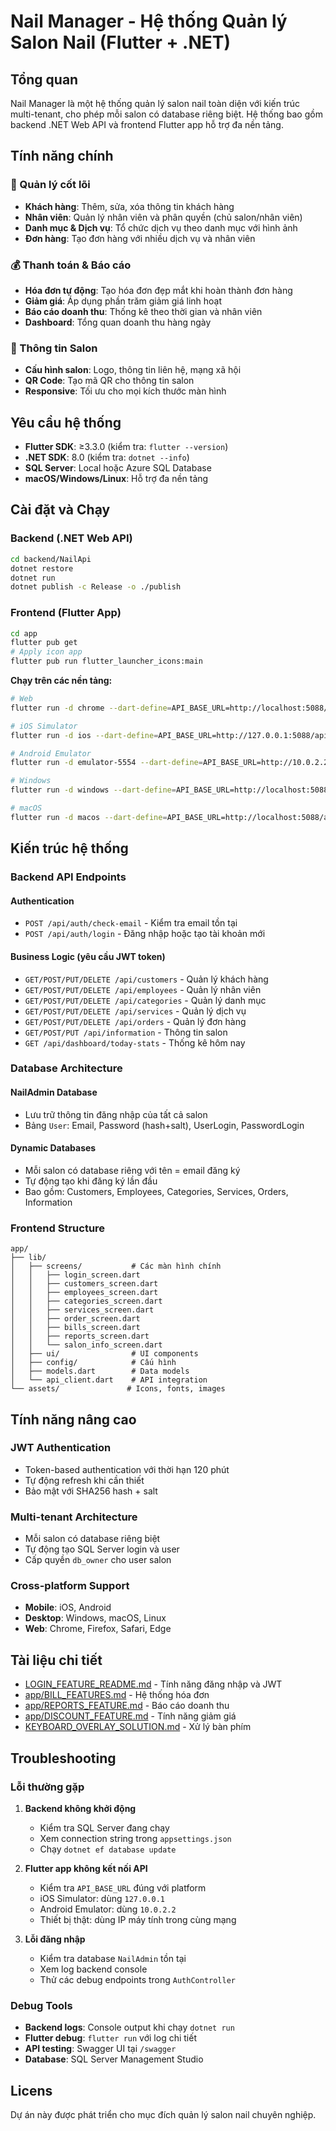 # Nail Manager - Hệ thống Quản lý Salon Nail (Flutter + .NET)

## Tổng quan

Nail Manager là một hệ thống quản lý salon nail toàn diện với kiến trúc multi-tenant, cho phép mỗi salon có database riêng biệt. Hệ thống bao gồm backend .NET Web API và frontend Flutter app hỗ trợ đa nền tảng.

## Tính năng chính

### 🎯 Quản lý cốt lõi

- **Khách hàng**: Thêm, sửa, xóa thông tin khách hàng
- **Nhân viên**: Quản lý nhân viên và phân quyền (chủ salon/nhân viên)
- **Danh mục & Dịch vụ**: Tổ chức dịch vụ theo danh mục với hình ảnh
- **Đơn hàng**: Tạo đơn hàng với nhiều dịch vụ và nhân viên

### 💰 Thanh toán & Báo cáo

- **Hóa đơn tự động**: Tạo hóa đơn đẹp mắt khi hoàn thành đơn hàng
- **Giảm giá**: Áp dụng phần trăm giảm giá linh hoạt
- **Báo cáo doanh thu**: Thống kê theo thời gian và nhân viên
- **Dashboard**: Tổng quan doanh thu hàng ngày

### 🏪 Thông tin Salon

- **Cấu hình salon**: Logo, thông tin liên hệ, mạng xã hội
- **QR Code**: Tạo mã QR cho thông tin salon
- **Responsive**: Tối ưu cho mọi kích thước màn hình

## Yêu cầu hệ thống

- **Flutter SDK**: ≥3.3.0 (kiểm tra: `flutter --version`)
- **.NET SDK**: 8.0 (kiểm tra: `dotnet --info`)
- **SQL Server**: Local hoặc Azure SQL Database
- **macOS/Windows/Linux**: Hỗ trợ đa nền tảng

## Cài đặt và Chạy

### Backend (.NET Web API)

```bash
cd backend/NailApi
dotnet restore
dotnet run
dotnet publish -c Release -o ./publish
```

### Frontend (Flutter App)

```bash
cd app
flutter pub get
# Apply icon app
flutter pub run flutter_launcher_icons:main
```

**Chạy trên các nền tảng:**

```bash
# Web
flutter run -d chrome --dart-define=API_BASE_URL=http://localhost:5088/api

# iOS Simulator
flutter run -d ios --dart-define=API_BASE_URL=http://127.0.0.1:5088/api

# Android Emulator
flutter run -d emulator-5554 --dart-define=API_BASE_URL=http://10.0.2.2:5088/api

# Windows
flutter run -d windows --dart-define=API_BASE_URL=http://localhost:5088/api

# macOS
flutter run -d macos --dart-define=API_BASE_URL=http://localhost:5088/api
```

## Kiến trúc hệ thống

### Backend API Endpoints

#### Authentication

- `POST /api/auth/check-email` - Kiểm tra email tồn tại
- `POST /api/auth/login` - Đăng nhập hoặc tạo tài khoản mới

#### Business Logic (yêu cầu JWT token)

- `GET/POST/PUT/DELETE /api/customers` - Quản lý khách hàng
- `GET/POST/PUT/DELETE /api/employees` - Quản lý nhân viên
- `GET/POST/PUT/DELETE /api/categories` - Quản lý danh mục
- `GET/POST/PUT/DELETE /api/services` - Quản lý dịch vụ
- `GET/POST/PUT/DELETE /api/orders` - Quản lý đơn hàng
- `GET/POST/PUT /api/information` - Thông tin salon
- `GET /api/dashboard/today-stats` - Thống kê hôm nay

### Database Architecture

#### NailAdmin Database

- Lưu trữ thông tin đăng nhập của tất cả salon
- Bảng `User`: Email, Password (hash+salt), UserLogin, PasswordLogin

#### Dynamic Databases

- Mỗi salon có database riêng với tên = email đăng ký
- Tự động tạo khi đăng ký lần đầu
- Bao gồm: Customers, Employees, Categories, Services, Orders, Information

### Frontend Structure

```
app/
├── lib/
│   ├── screens/           # Các màn hình chính
│   │   ├── login_screen.dart
│   │   ├── customers_screen.dart
│   │   ├── employees_screen.dart
│   │   ├── categories_screen.dart
│   │   ├── services_screen.dart
│   │   ├── order_screen.dart
│   │   ├── bills_screen.dart
│   │   ├── reports_screen.dart
│   │   └── salon_info_screen.dart
│   ├── ui/                # UI components
│   ├── config/            # Cấu hình
│   ├── models.dart        # Data models
│   └── api_client.dart    # API integration
└── assets/               # Icons, fonts, images
```

## Tính năng nâng cao

### JWT Authentication

- Token-based authentication với thời hạn 120 phút
- Tự động refresh khi cần thiết
- Bảo mật với SHA256 hash + salt

### Multi-tenant Architecture

- Mỗi salon có database riêng biệt
- Tự động tạo SQL Server login và user
- Cấp quyền `db_owner` cho user salon

### Cross-platform Support

- **Mobile**: iOS, Android
- **Desktop**: Windows, macOS, Linux
- **Web**: Chrome, Firefox, Safari, Edge

## Tài liệu chi tiết

- [LOGIN_FEATURE_README.md](LOGIN_FEATURE_README.md) - Tính năng đăng nhập và JWT
- [app/BILL_FEATURES.md](app/BILL_FEATURES.md) - Hệ thống hóa đơn
- [app/REPORTS_FEATURE.md](app/REPORTS_FEATURE.md) - Báo cáo doanh thu
- [app/DISCOUNT_FEATURE.md](app/DISCOUNT_FEATURE.md) - Tính năng giảm giá
- [KEYBOARD_OVERLAY_SOLUTION.md](KEYBOARD_OVERLAY_SOLUTION.md) - Xử lý bàn phím

## Troubleshooting

### Lỗi thường gặp

1. **Backend không khởi động**

   - Kiểm tra SQL Server đang chạy
   - Xem connection string trong `appsettings.json`
   - Chạy `dotnet ef database update`

2. **Flutter app không kết nối API**

   - Kiểm tra `API_BASE_URL` đúng với platform
   - iOS Simulator: dùng `127.0.0.1`
   - Android Emulator: dùng `10.0.2.2`
   - Thiết bị thật: dùng IP máy tính trong cùng mạng

3. **Lỗi đăng nhập**
   - Kiểm tra database `NailAdmin` tồn tại
   - Xem log backend console
   - Thử các debug endpoints trong `AuthController`

### Debug Tools

- **Backend logs**: Console output khi chạy `dotnet run`
- **Flutter debug**: `flutter run` với log chi tiết
- **API testing**: Swagger UI tại `/swagger`
- **Database**: SQL Server Management Studio

## Licens

Dự án này được phát triển cho mục đích quản lý salon nail chuyên nghiệp.
